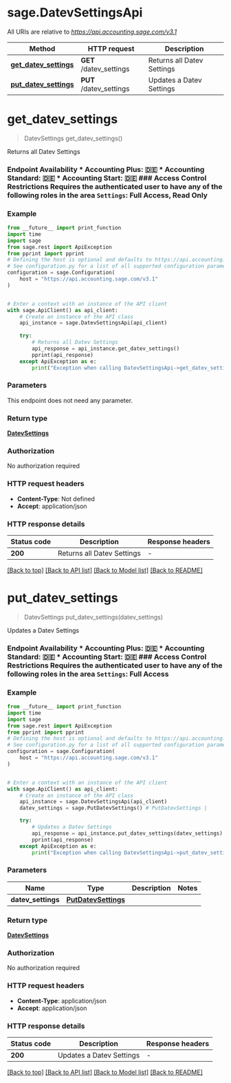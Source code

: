 # sage.DatevSettingsApi

All URIs are relative to *https://api.accounting.sage.com/v3.1*

Method | HTTP request | Description
------------- | ------------- | -------------
[**get_datev_settings**](DatevSettingsApi.md#get_datev_settings) | **GET** /datev_settings | Returns all Datev Settings
[**put_datev_settings**](DatevSettingsApi.md#put_datev_settings) | **PUT** /datev_settings | Updates a Datev Settings


# **get_datev_settings**
> DatevSettings get_datev_settings()

Returns all Datev Settings

### Endpoint Availability  * Accounting Plus: 🇩🇪 * Accounting Standard: 🇩🇪 * Accounting Start: 🇩🇪  ### Access Control Restrictions  Requires the authenticated user to have any of the following roles in the area `Settings`: Full Access, Read Only

### Example

```python
from __future__ import print_function
import time
import sage
from sage.rest import ApiException
from pprint import pprint
# Defining the host is optional and defaults to https://api.accounting.sage.com/v3.1
# See configuration.py for a list of all supported configuration parameters.
configuration = sage.Configuration(
    host = "https://api.accounting.sage.com/v3.1"
)


# Enter a context with an instance of the API client
with sage.ApiClient() as api_client:
    # Create an instance of the API class
    api_instance = sage.DatevSettingsApi(api_client)
    
    try:
        # Returns all Datev Settings
        api_response = api_instance.get_datev_settings()
        pprint(api_response)
    except ApiException as e:
        print("Exception when calling DatevSettingsApi->get_datev_settings: %s\n" % e)
```

### Parameters
This endpoint does not need any parameter.

### Return type

[**DatevSettings**](DatevSettings.md)

### Authorization

No authorization required

### HTTP request headers

 - **Content-Type**: Not defined
 - **Accept**: application/json

### HTTP response details
| Status code | Description | Response headers |
|-------------|-------------|------------------|
**200** | Returns all Datev Settings |  -  |

[[Back to top]](#) [[Back to API list]](../README.md#documentation-for-api-endpoints) [[Back to Model list]](../README.md#documentation-for-models) [[Back to README]](../README.md)

# **put_datev_settings**
> DatevSettings put_datev_settings(datev_settings)

Updates a Datev Settings

### Endpoint Availability  * Accounting Plus: 🇩🇪 * Accounting Standard: 🇩🇪 * Accounting Start: 🇩🇪  ### Access Control Restrictions  Requires the authenticated user to have any of the following roles in the area `Settings`: Full Access

### Example

```python
from __future__ import print_function
import time
import sage
from sage.rest import ApiException
from pprint import pprint
# Defining the host is optional and defaults to https://api.accounting.sage.com/v3.1
# See configuration.py for a list of all supported configuration parameters.
configuration = sage.Configuration(
    host = "https://api.accounting.sage.com/v3.1"
)


# Enter a context with an instance of the API client
with sage.ApiClient() as api_client:
    # Create an instance of the API class
    api_instance = sage.DatevSettingsApi(api_client)
    datev_settings = sage.PutDatevSettings() # PutDatevSettings | 

    try:
        # Updates a Datev Settings
        api_response = api_instance.put_datev_settings(datev_settings)
        pprint(api_response)
    except ApiException as e:
        print("Exception when calling DatevSettingsApi->put_datev_settings: %s\n" % e)
```

### Parameters

Name | Type | Description  | Notes
------------- | ------------- | ------------- | -------------
 **datev_settings** | [**PutDatevSettings**](PutDatevSettings.md)|  | 

### Return type

[**DatevSettings**](DatevSettings.md)

### Authorization

No authorization required

### HTTP request headers

 - **Content-Type**: application/json
 - **Accept**: application/json

### HTTP response details
| Status code | Description | Response headers |
|-------------|-------------|------------------|
**200** | Updates a Datev Settings |  -  |

[[Back to top]](#) [[Back to API list]](../README.md#documentation-for-api-endpoints) [[Back to Model list]](../README.md#documentation-for-models) [[Back to README]](../README.md)

